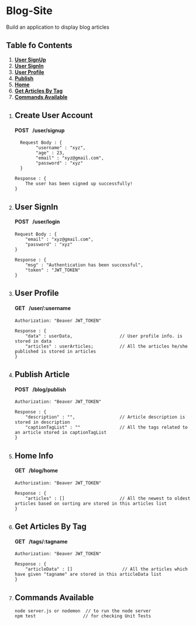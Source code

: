 # Blog-Site

Build an application to display blog articles<br>

## Table fo Contents

1. **[User SignUp](#usersignup)**<br>
2. **[User SignIn](#usersignin)**<br>
3. **[User Profile](#userprofile)**<br>
4. **[Publish](#publish)**<br>
5. **[Home](#homeinfo)**<br>
6. **[Get Articles By Tag](#getarticlesbytag)**<br>
7. **[Commands Available](#commands)**<br>



<a name = "usersignup"></a>

1. ## Create User Account
    #### POST &nbsp; /user/signup
    
    ```
      Request Body : {
        	"username" : "xyz",
            "age" : 23,
            "email" : "xyz@gmail.com",
            "password" : "xyz"
      }
    
    Response : {
        The user has been signed up successfully!
    }
    ```

<a name = "usersignin"></a>

2. ## User SignIn
    #### POST &nbsp; /user/login
    
    ``` 
    Request Body : {
        "email" : "xyz@gmail.com",
        "password" : "xyz"
    }
    
    Response : {
        "msg" : "Authentication has been successful",
        "token" : "JWT_TOKEN"
    }
    ```

<a name = "userprofile"></a>

3. ## User Profile
    #### GET &nbsp; /user/:username
    
    ```
    Authorization: "Beaver JWT_TOKEN"
    
    Response : {
        "data" : userData,                  // User profile info. is stored in data
        "articles" : userArticles;          // All the articles he/she published is stored in articles 
    }
    ```



    
<a name = "publish"></a>

4. ## Publish Article
    #### POST &nbsp; /blog/publish
    
    ```
    Authorization: "Beaver JWT_TOKEN"
    
    Response : {
        "description" : "",                 // Article description is stored in description
        "captionTagList" : ""               // All the tags related to an article stored in captionTagList 
    }
    ```


<a name = "homeinfo"></a>

5. ## Home Info
    #### GET &nbsp; /blog/home
    
    ```
    Authorization: "Beaver JWT_TOKEN"
    
    Response : {
        "articles" : []                     // All the newest to oldest articles based on sorting are stored in this articles list
    }
    ```

<a name = "getarticlesbytag"></a>

6. ## Get Articles By Tag
    #### GET &nbsp; /tags/:tagname
    
    ```
    Authorization: "Beaver JWT_TOKEN"
    
    Response : {
        "articleData" : []                   // All the articles which have given "tagname" are stored in this articleData list
    }
    ```
<a name = "commands"></a>

7. ## Commands Available
   
   ```
   node server.js or nodemon  // to run the node server
   npm test                  // for checking Unit Tests
   ```
    



